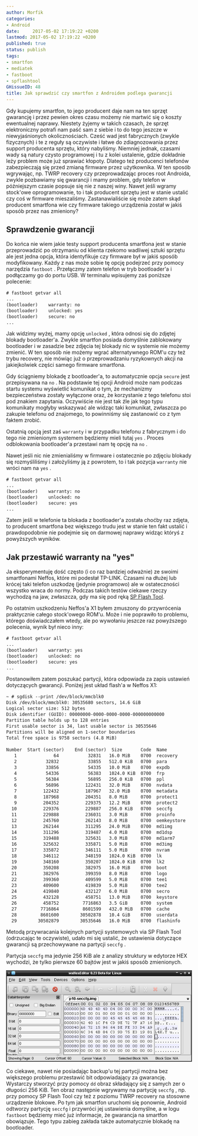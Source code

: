 ```yaml
---
author: Morfik
categories:
- Android
date:     2017-05-02 17:19:22 +0200
lastmod: 2017-05-02 17:19:22 +0200
published: true
status: publish
tags:
- smartfon
- mediatek
- fastboot
- spflashtool
GHissueID: 48
title: Jak sprawdzić czy smartfon z Androidem podlega gwarancji
---
```


Gdy kupujemy smartfon, to jego producent daje nam na ten sprzęt gwarancję i przez pewien okres czasu
możemy nie martwić się o koszty ewentualnej naprawy. Niestety żyjemy w takich czasach, że sprzęt
elektroniczny potrafi nam paść sam z siebie i to do tego jeszcze w niewyjaśnionych okolicznościach.
Cześć wad jest fabrycznych (zwykle fizycznych) i te z reguły są oczywiste i łatwe do zdiagnozowania
przez support producenta sprzętu, który nabyliśmy. Niemniej jednak, czasami wady są natury czysto
programowej i tu z kolei ustalenie, gdzie dokładnie leży problem może już sprawiać kłopoty. Dlatego
też producenci telefonów zabezpieczają się przed zmianą firmware przez użytkownika. W ten sposób
wgrywając, np. TWRP recovery czy przeprowadzając proces root Androida, zwykle pozbawiamy się
gwarancji i mamy problem, gdy telefon w późniejszym czasie popsuje się nie z naszej winy. Nawet
jeśli wgramy stock'owe oprogramowanie, to i tak producent sprzętu jest w stanie ustalić czy coś w
firmware mieszaliśmy. Zastanawialiście się może zatem skąd producent smartfona wie czy firmware
takiego urządzenia został w jakiś sposób przez nas zmieniony?

<!--more-->
## Sprawdzenie gwarancji

Do końca nie wiem jakie testy support producenta smartfona jest w stanie przeprowadzić po otrzymaniu
od klienta rzekomo wadliwej sztuki sprzętu ale jest jedna opcja, która identyfikuje czy firmware był
w jakiś sposób modyfikowany. Każdy z nas może sobie tę opcję podejrzeć przy pomocy narzędzia
`fastboot` . Przełączmy zatem telefon w tryb bootloader'a i podłączamy go do portu USB. W terminalu
wpisujemy zaś poniższe polecenie:

    # fastboot getvar all
    ...
    (bootloader)    warranty: no
    (bootloader)    unlocked: yes
    (bootloader)    secure: no
    ...

Jak widzimy wyżej, mamy opcję `unlocked` , która odnosi się do zdjętej blokady bootloader'a. Zwykle
smartfon posiada domyślnie zablokowany bootloader i w zasadzie bez zdjęcia tej blokady nic w
systemie nie możemy zmienić. W ten sposób nie możemy wgrać alternatywnego ROM'u czy też trybu
recovery, nie mówiąc już o przeprowadzaniu ryzykownych akcji na jakiejkolwiek części samego firmware
smartfona.

Gdy ściągniemy blokadę z bootloader'a, to automatycznie opcja `secure` jest przepisywana na `no` .
Na podstawie tej opcji Android może nam podczas startu systemu wyświetlić komunikat o tym, że
mechanizmy bezpieczeństwa zostały wyłączone oraz, że korzystanie z tego telefonu stoi pod znakiem
zapytania. Oczywiście nie jest tak źle jak tego typu komunikaty mogłyby wskazywać ale widząc taki
komunikat, zwłaszcza po zakupie telefonu od znajomego, to powinniśmy się zastanowić co z tym faktem
zrobić.

Ostatnią opcją jest zaś `warranty` i w przypadku telefonu z fabrycznym i do tego nie zmienionym
systemem będziemy mieli tutaj `yes` . Proces odblokowania bootloader'a przestawi nam tę opcję na
`no` .

Nawet jeśli nic nie zmienialiśmy w firmware i ostatecznie po zdjęciu blokady się rozmyśliliśmy i
założyliśmy ją z powrotem, to i tak pozycja `warranty` nie wróci nam na `yes` .

    # fastboot getvar all
    ...
    (bootloader)    warranty: no
    (bootloader)    unlocked: no
    (bootloader)    secure: yes
    ...

Zatem jeśli w telefonie ta blokada z bootloader'a została choćby raz zdjęta, to producent smartfona
bez większego trudu jest w stanie ten fakt ustalić i prawdopodobnie nie podejmie się on darmowej
naprawy widząc któryś z powyższych wyników.

## Jak przestawić warranty na "yes"

Ja eksperymentuję dość często (i co raz bardziej odważnie) ze swoimi smartfonami Neffos, które mi
podesłał TP-LINK. Czasami na dłużej lub krócej taki telefon uszkodzę (jedynie programowo) ale w
ostateczności wszystko wraca do normy. Podczas takich testów ciekawe rzeczy wychodzą na jaw,
zwłaszcza, gdy ma się pod ręką [SP Flash Tool][1].

Po ostatnim uszkodzeniu Neffos'a X1 byłem zmuszony do przywrócenia praktycznie całego stock'owego
ROM'u. Może i nie poprawiło to problemu, którego doświadczałem wtedy, ale po wywołaniu jeszcze raz
powyższego polecenia, wynik był nieco inny:

    # fastboot getvar all
    ...
    (bootloader)    warranty: yes
    (bootloader)    unlocked: no
    (bootloader)    secure: yes
    ...

Postanowiłem zatem poszukać partycji, która odpowiada za zapis ustawień dotyczących gwarancji.
Poniżej jest układ flash'a w Neffos X1:

    ~ # sgdisk --print /dev/block/mmcblk0
    Disk /dev/block/mmcblk0: 30535680 sectors, 14.6 GiB
    Logical sector size: 512 bytes
    Disk identifier (GUID): 00000000-0000-0000-0000-000000000000
    Partition table holds up to 128 entries
    First usable sector is 34, last usable sector is 30535646
    Partitions will be aligned on 1-sector boundaries
    Total free space is 9758 sectors (4.8 MiB)

    Number  Start (sector)    End (sector)  Size       Code  Name
       1              64           32831   16.0 MiB    0700  recovery
       2           32832           33855   512.0 KiB   0700  para
       3           33856           54335   10.0 MiB    0700  expdb
       4           54336           56383   1024.0 KiB  0700  frp
       5           56384           56895   256.0 KiB   0700  ppl
       6           56896          122431   32.0 MiB    0700  nvdata
       7          122432          187967   32.0 MiB    0700  metadata
       8          187968          204351   8.0 MiB     0700  protect1
       9          204352          229375   12.2 MiB    0700  protect2
      10          229376          229887   256.0 KiB   0700  seccfg
      11          229888          236031   3.0 MiB     0700  proinfo
      12          245760          262143   8.0 MiB     0700  oemkeystore
      13          262144          311295   24.0 MiB    0700  md1img
      14          311296          319487   4.0 MiB     0700  md1dsp
      15          319488          325631   3.0 MiB     0700  md1arm7
      16          325632          335871   5.0 MiB     0700  md3img
      17          335872          346111   5.0 MiB     0700  nvram
      18          346112          348159   1024.0 KiB  0700  lk
      19          348160          350207   1024.0 KiB  0700  lk2
      20          350208          382975   16.0 MiB    0700  boot
      21          382976          399359   8.0 MiB     0700  logo
      22          399360          409599   5.0 MiB     0700  tee1
      23          409600          419839   5.0 MiB     0700  tee2
      24          419840          432127   6.0 MiB     0700  secro
      25          432128          458751   13.0 MiB    0700  keystore
      26          458752         7716863   3.5 GiB     0700  system
      27         7716864         8601599   432.0 MiB   0700  cache
      28         8601600        30502878   10.4 GiB    0700  userdata
      29        30502879        30535646   16.0 MiB    0700  flashinfo

Metodą przywracania kolejnych partycji systemowych via SP Flash Tool (odrzucając te oczywiste),
udało mi się ustalić, że ustawienia dotyczące gwarancji są przechowywane na partycji `seccfg` .

Partycja `seccfg` ma jedynie 256 KiB ale z analizy struktury w edytorze HEX wychodzi, że tylko
pierwsze 60 bajtów jest w jakiś sposób zmienionych.

![](/img/2017/05/001.gwarancja-smartfon-android.png#big)

Co ciekawe, nawet nie posiadając backup'u tej partycji można bez większego problemu przestawić bit
odpowiadający za gwarancję. Wystarczy stworzyć przy pomocy `dd` obraz składający się z samych zer o
długości 256 KiB. Ten obraz następnie wgrywamy na partycję `seccfg` , np. przy pomocy SP Flash Tool
czy też z poziomu TWRP recovery na stosowne urządzenie blokowe. Po tym jak smartfon uruchomi się
ponownie, Android odtworzy partycję `seccfg` i przywróci jej ustawienia domyślne, a w logu
`fastboot` będziemy mieć już informacje, że gwarancja na smartfon obowiązuje. Tego typu zabieg
zakłada także automatycznie blokadę na bootloader.


[1]: http://spflashtool.com/
